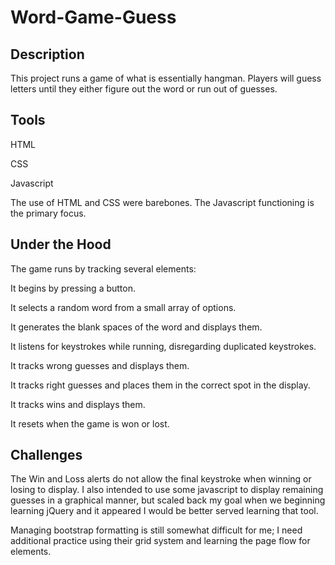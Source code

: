 # Word-Game-Guess


## Description
This project runs a game of what is essentially hangman.  Players will guess letters until they either figure out the word or run out of guesses.  

## Tools
HTML

CSS

Javascript


The use of HTML and CSS were barebones.  The Javascript functioning is the primary focus.

## Under the Hood
The game runs by tracking several elements:

It begins by pressing a button.

It selects a random word from a small array of options.

It generates the blank spaces of the word and displays them.

It listens for keystrokes while running, disregarding duplicated keystrokes.

It tracks wrong guesses and displays them.

It tracks right guesses and places them in the correct spot in the display.

It tracks wins and displays them.

It resets when the game is won or lost.

## Challenges
The Win and Loss alerts do not allow the final keystroke when winning or losing to display.  I also intended to use some javascript to display remaining guesses in a graphical manner, but scaled back my goal when we beginning learning jQuery and it appeared I would be better served learning that tool.


Managing bootstrap formatting is still somewhat difficult for me; I need additional practice using their grid system and learning the page flow for elements.

